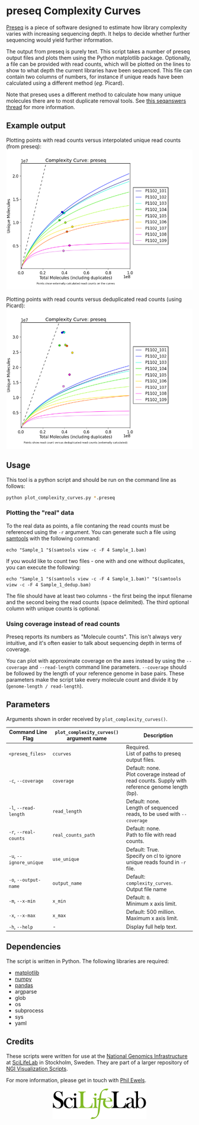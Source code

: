 
# preseq Complexity Curves
[Preseq](http://smithlabresearch.org/software/preseq/) is a piece of software
designed to estimate how library complexity varies with increasing sequencing
depth. It helps to decide whether further sequencing would yield further
information.

The output from preseq is purely text. This script takes a number of preseq
output files and plots them using the Python matplotlib package. Optionally,
a file can be provided with read counts, which will be plotted on the lines
to show to what depth the current libraries have been sequenced. This file
can contain two columns of numbers, for instance if unique reads have been
calculated using a different method (_eg._ Picard).

Note that preseq uses a different method to calculate how many unique molecules
there are to most duplicate removal tools. See [this seqanswers thread](http://seqanswers.com/forums/showthread.php?t=27798&page=2)
for more information.

## Example output
Plotting points with read counts versus interpolated unique read counts (from preseq):
![Just read counts](../../examples/complexity_curves_readcounts.png)

Plotting points with read counts versus deduplicated read counts (using Picard):
![Read counts and unique reads](../../examples/complexity_curves_PicardDups.png)

## Usage

This tool is a python script and should be run on the command line as follows:

```bash
python plot_complexity_curves.py *.preseq
```

### Plotting the "real" data
To the real data as points, a file contaning the read counts must be referenced
using the `-r` argument. You can generate such a file using [samtools](http://www.htslib.org/)
with the following command:
```
echo "Sample_1 "$(samtools view -c -F 4 Sample_1.bam)
```

If you would like to count two files - one with and one without duplicates,
you can execute the following:
```
echo "Sample_1 "$(samtools view -c -F 4 Sample_1.bam)" "$(samtools view -c -F 4 Sample_1_dedup.bam)
```

The file should have at least two columns - the first being the input filename
and the second being the read counts (space delimited). The third optional
column with unique counts is optional.

### Using coverage instead of read counts
Preseq reports its numbers as "Molecule counts". This isn't always very intuitive, and it's
often easier to talk about sequencing depth in terms of coverage.

You can plot with approximate coverage on the axes instead by using the `--coverage`
and `--read-length` command line parameters. `--coverage` should be followed by the length
of your reference genome in base pairs. These parameters make the script take every molecule
count and divide it by (`genome-length / read-length`).

## Parameters

Arguments shown in order received by `plot_complexity_curves()`.

Command Line Flag | `plot_complexity_curves()` argument name | Description
----------------- | -------------------- | -----------
`<preseq_files>` | `ccurves` | Required.<br>List of paths to preseq output files.
`-c`, `--coverage` | `coverage` | Default: none.<br>Plot coverage instead of read counts. Supply with reference genome length (bp).
`-l`, `--read-length` | `read_length` | Default: none.<br>Length of sequenced reads, to be used with `--coverage`
`-r`, `--real-counts` | `real_counts_path` | Default: none.<br>Path to file with read counts.
`-u`, `--ignore_unique` | `use_unique` | Default: True.<br>Specify on cl to ignore unique reads found in `-r` file.
`-o`, `--output-name` | `output_name` | Default: `complexity_curves`.<br>Output file name
`-m`, `--x-min` | `x_min` | Default: `0`.<br>Minimum x axis limit.
`-x`, `--x-max` | `x_max` | Default: 500 million.<br>Maximum x axis limit.
`-h`, `--help` | - | Display full help text.

## Dependencies

The script is written in Python. The following libraries are required:

* [matplotlib](http://matplotlib.org/)
* [numpy](http://www.numpy.org/)
* [pandas](http://pandas.pydata.org/)
* argparse
* glob
* os
* subprocess
* sys
* yaml


## Credits
These scripts were written for use at the
[National Genomics Infrastructure](https://portal.scilifelab.se/genomics/)
at [SciLifeLab](http://www.scilifelab.se/) in Stockholm, Sweden. They are
part of a larger repository of
[NGI Visualization Scripts](https://github.com/SciLifeLab/ngi_visualizations).

For more information, please get in touch with
[Phil Ewels](https://github.com/ewels).

<p align="center"><a href="http://www.scilifelab.se/" target="_blank"><img src="../../examples/SciLifeLab_logo.png" title="SciLifeLab"></a></p>
